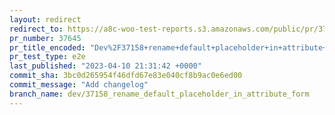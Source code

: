 ```yaml
---
layout: redirect
redirect_to: https://a8c-woo-test-reports.s3.amazonaws.com/public/pr/37645/e2e/index.html
pr_number: 37645
pr_title_encoded: "Dev%2F37158+rename+default+placeholder+in+attribute+form"
pr_test_type: e2e
last_published: "2023-04-10 21:31:42 +0000"
commit_sha: 3bc0d265954f46dfd67e83e040cf8b9ac0e6ed00
commit_message: "Add changelog"
branch_name: dev/37158_rename_default_placeholder_in_attribute_form
---
```

